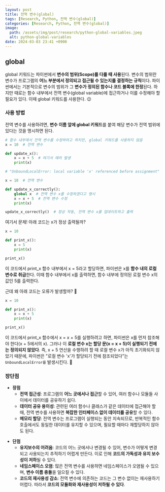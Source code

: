 ```yaml
---
layout: post
title: 전역 변수(global)
tags: [Research, Python, 전역 변수(global)]
categories: [Research, Python, 전역 변수(global)]
image:
  path: /assets/img/post/research/python-global-variables.jpeg
  alt: python-global-variables
date: 2024-03-03 23:41 +0900
---
```


## global

global 키워드는 파이썬에서 **변수의 범위(Scope)를 다룰 때 사용**된다. 변수의 범위란 변수가 프로그램의 **어느 부분에서 정의되고 접근될 수 있는지를 결정하는 규칙**이다. 파이썬에서는 기본적으로 변수의 범위가 그 **변수가 정의된 함수나 코드 블록에 한정**된다. 하지만 때로는 함수 내부에서 전역 변수(global variable)에 접근하거나 이를 수정해야 할 필요가 있다. 이때 global 키워드를 사용한다. 😉

### 사용 방법

전역 변수를 사용하려면, **변수 이름 앞에 global 키워드**를 붙여 해당 변수가 전역 범위에 있다는 것을 명시하면 된다.

```python
# 함수 내부에서 전역 변수를 수정하려고 하지만, global 키워드를 사용하지 않음
x = 10  # 전역 변수

def update_x():
    x = x + 5  # 여기서 에러 발생
    print(x)

# "UnboundLocalError: local variable 'x' referenced before assignment"
```

```python
x = 10  # 전역 변수

def update_x_correctly():
    global x  # 전역 변수 x를 수정하겠다고 명시
    x = x + 5  # 전역 변수 수정
    print(x)

update_x_correctly()  # 정상 작동, 전역 변수 x를 업데이트하고 출력
```

여기서 문제!
아래 코드는 x가 정상 출력될까?

```python
x = 10

def print_x():
    x = 5
    print(x)

print_x()
```

이 코드에서 print_x 함수 내부에서 x = 5라고 할당하면, 파이썬은 x를 **함수 내의 로컬 변수로 취급**한다. 이때 함수 내부에서 x를 출력하면, 함수 내부에 정의된 로컬 변수 x의 값인 5를 출력한다.

근데 왜 아래 코드는 오류가 발생할까? 🧐

```python
x = 10

def print_x():
    x = x + 5
    print(x)

print_x()
```

이 코드에서 print_x 함수에서 x = x + 5를 실행하려고 하면, 파이썬은 x를 먼저 참조해야 한다(x + 5에서의 x). 그러나 이 **로컬 변수 x는 할당 문(x = x + 5)이 실행되기 전에는 정의되지 않았다**. 즉, x + 5 연산을 수행하려 할 때 로컬 변수 x가 아직 초기화되지 않았기 때문에, 파이썬은 "로컬 변수 'x'가 할당되기 전에 참조되었다"는 `UnboundLocalError를` 발생시킨다. 🫢

### 장단점

- **장점**
  - **전역 접근성**: 프로그램의 **어느 곳에서나 접근**할 수 있어, 여러 함수나 모듈들 사이에서 데이터를 공유하기 쉽다.
  - **데이터 공유 용이성**: 관련된 여러 함수나 클래스가 같은 데이터에 접근해야 할 때, 전역 변수를 사용하면 **복잡한 인터페이스 없이 데이터를 공유**할 수 있다.
  - **메모리 할당**: 전역 변수는 프로그램이 실행되는 동안 지속되므로, 반복적인 함수 호출에서도 동일한 데이터를 유지할 수 있으며, 필요할 때마다 재할당하지 않아도 된다.

<!--  -->

- **단점**
  - **유지보수의 어려움**: 코드의 어느 곳에서나 변경될 수 있어, 변수가 어떻게 변경되고 사용되는지 추적하기 어렵게 만든다. 이로 인해 **코드의 가독성과 유지 보수성이 저하**될 수 있다.
  - **네임스페이스 오염**: 많은 전역 변수를 사용하면 네임스페이스가 오염될 수 있으며, **변수 이름 충돌**을 일으킬 수 있다.
  - **코드의 재사용성 감소**: 전역 변수에 의존하는 코드는 그 변수 없이는 재사용하기 어렵다. 따라서 **코드의 모듈화와 재사용성이 저하될 수 있다**.

